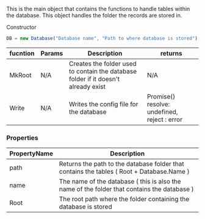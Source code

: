 

This is the main object that contains the functions to handle tables within the database. This object handles the folder the records are stored in. 

Constructor 
```js
DB = new Database("Database name", "Path to where database is stored")
```

|fucntion|Params|Description|returns|
|-|-|-|-|
| MkRoot| N/A | Creates the folder used to contain the database folder if it doesn't already exist | N/A |
|Write| N/A | Writes the config file for the database | Promise() resolve: undefined, reject : error |


### Properties

| PropertyName | Description |
|-|-|
| path | Returns the path to the database folder that contains the tables ( Root + Database.Name ) |
| name | The name of the database ( this is also the name of the folder that contains the database ) |
| Root | The root path where the folder containing the database is stored |]
